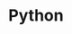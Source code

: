 ---
layout: python-index
title: Python
excerpt: "Python posts"
image:
  feature: current-feature.jpg
---